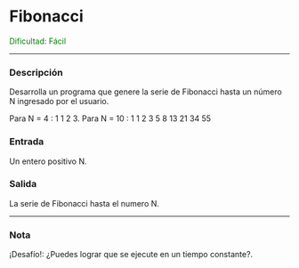 # Fibonacci

<font color="green">Dificultad: Fácil</font>

---

### Descripción

Desarrolla un programa que genere la serie de Fibonacci hasta un número N ingresado por el usuario.

Para N = 4 : 1 1 2 3.
Para N = 10 : 1 1 2 3 5 8 13 21 34 55

### Entrada

Un entero positivo N.

### Salida

La serie de Fibonacci hasta el numero N.

---

### Nota

¡Desafío!: ¿Puedes lograr que se ejecute en un tiempo constante?.
